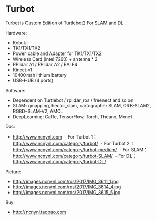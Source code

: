 # Turbot
Turbot is Custom Edition of Turtlebot2 For SLAM and DL .


Hardware:

 - Kobuki 
 - TK1/TX1/TX2 
 - Power cable and Adapter for TK1/TX1/TX2
 - Wireless Card (intel 7260) + antenna * 2 
 - RPlidar A1 / RPlidar A2 / EAI F4
 - Kinect v1
 - 10400mah lithium battery
 - USB-HUB (4 ports)

Software:

 - Dependent on Turtlebot / rplidar_ros / freenect and so on 
 - SLAM: gmapping, hector_slam, cartographer SLAM, ORB-SLAM2, RGBD-SLAM-V2, AMCL
 - DeepLearning: Caffe, TensorFlow, Torch, Theano, Mxnet
 
Doc:
 
  - http://www.ncnynl.com
  - For Turbot 1：http://www.ncnynl.com/category/turbot/
  - For Turbot 2：http://www.ncnynl.com/category/turbot-medium/
  - For SLAM： http://www.ncnynl.com/category/turbot-SLAM/
  - For DL： http://www.ncnynl.com/category/turbot-DL/
  
 
Picture:
 
  - http://images.ncnynl.com/ros/2017/IMG_3611_1.jpg
  - http://images.ncnynl.com/ros/2017/IMG_3614_4.jpg
  - http://images.ncnynl.com/ros/2017/IMG_3615_5.jpg
  
Buy: 

 - http://ncnynl.taobao.com
 
 
